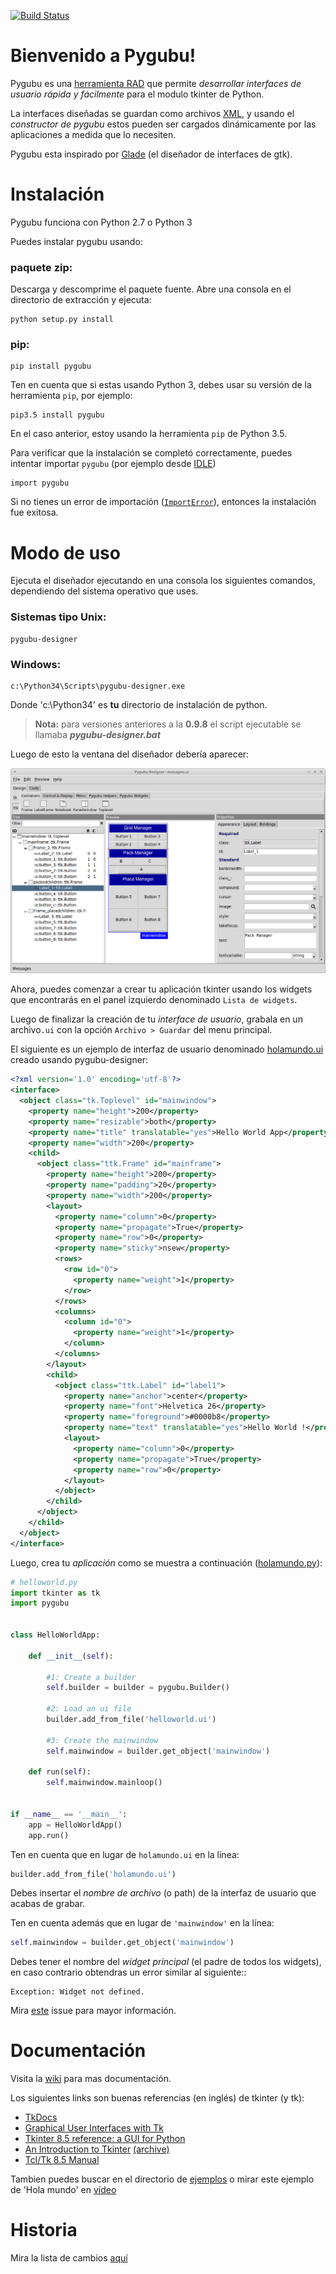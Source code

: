 [![Build Status](https://travis-ci.org/alejandroautalan/pygubu.svg?branch=master)](https://travis-ci.org/alejandroautalan/pygubu)

Bienvenido a Pygubu!
============================================

Pygubu es una [herramienta RAD](https://es.wikipedia.org/wiki/Desarrollo_r%C3%A1pido_de_aplicaciones) que permite _desarrollar interfaces de usuario rápida y fácilmente_ para el modulo tkinter de Python.

La interfaces diseñadas se guardan como archivos [XML](https://es.wikipedia.org/wiki/Extensible_Markup_Language), y usando el _constructor de pygubu_ estos pueden ser cargados dinámicamente por las aplicaciones
a medida que lo necesiten.

Pygubu esta inspirado por [Glade](https://es.wikipedia.org/wiki/Glade) (el diseñador de interfaces de gtk).

Instalación
============

Pygubu funciona con Python 2.7 o Python 3

Puedes instalar pygubu usando:

### paquete zip:

Descarga y descomprime el paquete fuente. Abre una consola en el directorio de
extracción y ejecuta:

```
python setup.py install
```

### pip:

```
pip install pygubu
```

Ten en cuenta que si estas usando Python 3, debes usar su versión de la herramienta `pip`, por ejemplo:

    pip3.5 install pygubu

En el caso anterior, estoy usando la herramienta `pip` de Python 3.5.


Para verificar que la instalación se completó correctamente, puedes intentar importar `pygubu` (por ejemplo desde [IDLE](https://en.wikipedia.org/wiki/IDLE_(Python)))

    import pygubu
    
Si no tienes un error de importación ([`ImportError`](https://docs.python.org/3.5/library/exceptions.html#ImportError)), entonces la instalación fue exitosa.

Modo de uso
===========

Ejecuta el diseñador ejecutando en una consola los siguientes comandos, dependiendo del sistema operativo que uses.

### Sistemas tipo Unix:

```
pygubu-designer
```

### Windows:

```
c:\Python34\Scripts\pygubu-designer.exe
```

Donde 'c:\Python34' es **tu** directorio de instalación de python.

> **Nota:** para versiones anteriores a la **0.9.8** el script ejecutable se llamaba _**pygubu-designer.bat**_

Luego de esto la ventana del diseñador debería aparecer:

<img src="pygubu-designer.png" alt="pygubu-desinger.png">


Ahora, puedes comenzar a crear tu aplicación tkinter usando los widgets que encontrarás en el panel izquierdo denominado `Lista de widgets`.

Luego de finalizar la creación de tu _interface de usuario_, grabala en un archivo`.ui` con la opción `Archivo > Guardar` del menu principal.

El siguiente es un ejemplo de interfaz de usuario denominado [holamundo.ui](examples/helloworld/holamundo.ui) creado usando pygubu-designer:

```xml
<?xml version='1.0' encoding='utf-8'?>
<interface>
  <object class="tk.Toplevel" id="mainwindow">
    <property name="height">200</property>
    <property name="resizable">both</property>
    <property name="title" translatable="yes">Hello World App</property>
    <property name="width">200</property>
    <child>
      <object class="ttk.Frame" id="mainframe">
        <property name="height">200</property>
        <property name="padding">20</property>
        <property name="width">200</property>
        <layout>
          <property name="column">0</property>
          <property name="propagate">True</property>
          <property name="row">0</property>
          <property name="sticky">nsew</property>
          <rows>
            <row id="0">
              <property name="weight">1</property>
            </row>
          </rows>
          <columns>
            <column id="0">
              <property name="weight">1</property>
            </column>
          </columns>
        </layout>
        <child>
          <object class="ttk.Label" id="label1">
            <property name="anchor">center</property>
            <property name="font">Helvetica 26</property>
            <property name="foreground">#0000b8</property>
            <property name="text" translatable="yes">Hello World !</property>
            <layout>
              <property name="column">0</property>
              <property name="propagate">True</property>
              <property name="row">0</property>
            </layout>
          </object>
        </child>
      </object>
    </child>
  </object>
</interface>
```

Luego, crea tu _aplicación_ como se muestra a continuación ([holamundo.py](examples/helloworld/holamundo.py)):

```python
# helloworld.py
import tkinter as tk
import pygubu


class HelloWorldApp:
    
    def __init__(self):

        #1: Create a builder
        self.builder = builder = pygubu.Builder()

        #2: Load an ui file
        builder.add_from_file('helloworld.ui')

        #3: Create the mainwindow
        self.mainwindow = builder.get_object('mainwindow')
        
    def run(self):
        self.mainwindow.mainloop()


if __name__ == '__main__':
    app = HelloWorldApp()
    app.run()
```

Ten en cuenta que en lugar de `holamundo.ui` en la línea:

```python
builder.add_from_file('holamundo.ui')
```

Debes insertar el _nombre de archivo_ (o path) de la interfaz de usuario que acabas de grabar.


Ten en cuenta además que en lugar de `'mainwindow'` en la línea:

```python
self.mainwindow = builder.get_object('mainwindow')
```

Debes tener el nombre del _widget principal_ (el padre de todos los widgets), en caso contrario obtendras un error similar al siguiente::

    Exception: Widget not defined.

Mira [este](https://github.com/alejandroautalan/pygubu/issues/40) issue para mayor información.


Documentación
=============

Visita la [wiki](https://github.com/alejandroautalan/pygubu-designer/wiki) para mas documentación.

Los siguientes links son buenas referencias (en inglés) de tkinter (y tk):

- [TkDocs](http://www.tkdocs.com)
- [Graphical User Interfaces with Tk](https://docs.python.org/3/library/tk.html)
- [Tkinter 8.5 reference: a GUI for Python](https://tkdocs.com/shipman)
- [An Introduction to Tkinter](http://effbot.org/tkinterbook) [(archive)](http://web.archive.org/web/20200504141939/http://www.effbot.org/tkinterbook)
- [Tcl/Tk 8.5 Manual](http://www.tcl.tk/man/tcl8.5/)

Tambien puedes buscar en el directorio de [ejemplos](examples) o mirar este ejemplo de 'Hola mundo' en
[vídeo](http://youtu.be/wuzV9P8geDg)


Historia
========

Mira la lista de cambios [aquí](HISTORY.md)
